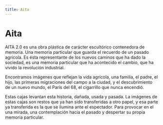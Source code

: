 ```yaml
---
title: Aita
---
```


# Aita

AITA 2.0 es una obra plástica de carácter escultórico contenedora de memoria. Una memoria particular que guarda el recuerdo de un pasado agrícola. Es ésta representante de los nuevos caminos que ha dado la sociedad, es una memoria particular que ha acontecido el cambio, que ha vivido la revolución industrial.

Encontramos imágenes que reflejan la vida agrícola, una familia, el padre, el hijo, las primeras migraciones del campo a la ciudad, y el descubrimiento de un nuevo mundo, el París del 68, el cigarrillo que nunca encendió.

Estas cajas levantan esta historia, dañada, usada y pasada. La imágenes de estas cajas son restos que ya han sido transferidas a otro papel, y esa parte ya transferida es la que se ilumina ante el espectador. Para provocar en el una mirada, una contemplación hacia el pasado y despertar su propia memoria particular.

